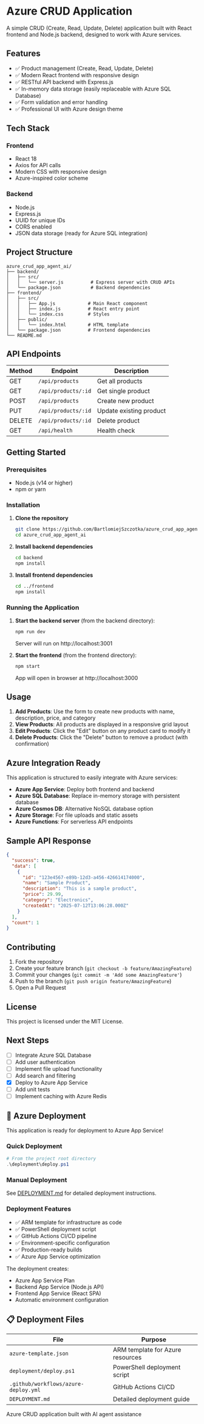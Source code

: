 # Azure CRUD Application

A simple CRUD (Create, Read, Update, Delete) application built with React frontend and Node.js backend, designed to work with Azure services.

## Features

- ✅ Product management (Create, Read, Update, Delete)
- ✅ Modern React frontend with responsive design
- ✅ RESTful API backend with Express.js
- ✅ In-memory data storage (easily replaceable with Azure SQL Database)
- ✅ Form validation and error handling
- ✅ Professional UI with Azure design theme

## Tech Stack

### Frontend
- React 18
- Axios for API calls
- Modern CSS with responsive design
- Azure-inspired color scheme

### Backend
- Node.js
- Express.js
- UUID for unique IDs
- CORS enabled
- JSON data storage (ready for Azure SQL integration)

## Project Structure

```
azure_crud_app_agent_ai/
├── backend/
│   ├── src/
│   │   └── server.js          # Express server with CRUD APIs
│   └── package.json           # Backend dependencies
├── frontend/
│   ├── src/
│   │   ├── App.js            # Main React component
│   │   ├── index.js          # React entry point
│   │   └── index.css         # Styles
│   ├── public/
│   │   └── index.html        # HTML template
│   └── package.json          # Frontend dependencies
└── README.md
```

## API Endpoints

| Method | Endpoint | Description |
|--------|----------|-------------|
| GET | `/api/products` | Get all products |
| GET | `/api/products/:id` | Get single product |
| POST | `/api/products` | Create new product |
| PUT | `/api/products/:id` | Update existing product |
| DELETE | `/api/products/:id` | Delete product |
| GET | `/api/health` | Health check |

## Getting Started

### Prerequisites
- Node.js (v14 or higher)
- npm or yarn

### Installation

1. **Clone the repository**
   ```bash
   git clone https://github.com/BartlomiejSzczotka/azure_crud_app_agent_ai.git
   cd azure_crud_app_agent_ai
   ```

2. **Install backend dependencies**
   ```bash
   cd backend
   npm install
   ```

3. **Install frontend dependencies**
   ```bash
   cd ../frontend
   npm install
   ```

### Running the Application

1. **Start the backend server** (from the backend directory):
   ```bash
   npm run dev
   ```
   Server will run on http://localhost:3001

2. **Start the frontend** (from the frontend directory):
   ```bash
   npm start
   ```
   App will open in browser at http://localhost:3000

## Usage

1. **Add Products**: Use the form to create new products with name, description, price, and category
2. **View Products**: All products are displayed in a responsive grid layout
3. **Edit Products**: Click the "Edit" button on any product card to modify it
4. **Delete Products**: Click the "Delete" button to remove a product (with confirmation)

## Azure Integration Ready

This application is structured to easily integrate with Azure services:

- **Azure App Service**: Deploy both frontend and backend
- **Azure SQL Database**: Replace in-memory storage with persistent database
- **Azure Cosmos DB**: Alternative NoSQL database option
- **Azure Storage**: For file uploads and static assets
- **Azure Functions**: For serverless API endpoints

## Sample API Response

```json
{
  "success": true,
  "data": [
    {
      "id": "123e4567-e89b-12d3-a456-426614174000",
      "name": "Sample Product",
      "description": "This is a sample product",
      "price": 29.99,
      "category": "Electronics",
      "createdAt": "2025-07-12T13:06:28.000Z"
    }
  ],
  "count": 1
}
```

## Contributing

1. Fork the repository
2. Create your feature branch (`git checkout -b feature/AmazingFeature`)
3. Commit your changes (`git commit -m 'Add some AmazingFeature'`)
4. Push to the branch (`git push origin feature/AmazingFeature`)
5. Open a Pull Request

## License

This project is licensed under the MIT License.

## Next Steps

- [ ] Integrate Azure SQL Database
- [ ] Add user authentication
- [ ] Implement file upload functionality
- [ ] Add search and filtering
- [x] Deploy to Azure App Service
- [ ] Add unit tests
- [ ] Implement caching with Azure Redis

## 🚀 Azure Deployment

This application is ready for deployment to Azure App Service! 

### Quick Deployment
```powershell
# From the project root directory
.\deployment\deploy.ps1
```

### Manual Deployment
See [DEPLOYMENT.md](./DEPLOYMENT.md) for detailed deployment instructions.

### Deployment Features
- ✅ ARM template for infrastructure as code
- ✅ PowerShell deployment script
- ✅ GitHub Actions CI/CD pipeline
- ✅ Environment-specific configuration
- ✅ Production-ready builds
- ✅ Azure App Service optimization

The deployment creates:
- Azure App Service Plan
- Backend App Service (Node.js API)
- Frontend App Service (React SPA)
- Automatic environment configuration

## 📋 Deployment Files

| File | Purpose |
|------|---------|
| `azure-template.json` | ARM template for Azure resources |
| `deployment/deploy.ps1` | PowerShell deployment script |
| `.github/workflows/azure-deploy.yml` | GitHub Actions CI/CD |
| `DEPLOYMENT.md` | Detailed deployment guide |

Azure CRUD application built with AI agent assistance

